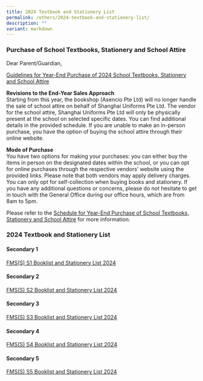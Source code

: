 ```yaml
---
title: 2024 Textbook and Stationery List
permalink: /others/2024-textbook-and-stationery-list/
description: ""
variant: markdown
---
```

### Purchase of School Textbooks, Stationery and School Attire


Dear Parent/Guardian,

<u>Guidelines for Year-End Purchase of 2024 School Textbooks, Stationery and School Attire</u>

**Revisions to the End-Year Sales Approach**<br>
Starting from this year, the bookshop (Asencio Pte Ltd) will no longer handle the sale of school attire on behalf of Shanghai Uniforms Pte Ltd. 
The vendor for the school attire, Shanghai Uniforms Pte Ltd will only be physically present at the school on selected specific dates. You can find additional details in the provided schedule. If you are unable to make an in-person purchase, you have the option of buying the school attire through their online website.  

**Mode of Purchase**<br>
You have two options for making your purchases: you can either buy the items in person on the designated dates within the school, or you can opt for online purchases through the respective vendors’ website using the provided links. Please note that both vendors may apply delivery charges. You can only opt for self-collection when buying books and stationery.
If you have any additional questions or concerns, please do not hesitate to get in touch with the General Office during our office hours, which are from 8am to 5pm.

Please refer to the&nbsp;[Schedule for Year-End Purchase of School Textbooks, Stationery and School Attire](/files/Parents/Admin%20Matters/2023/schedule.pdf)&nbsp;for more information.



### 2024 Textbook and Stationery List

#### Secondary 1
[FMS(S) S1 Booklist and Stationery List 2024](/files/Parents/2024_Secondary_1_Book_List_and_Stationery_List_Final_v2.pdf)


#### Secondary 2

[FMS(S) S2 Booklist and Stationery List 2024](/files/Parents/Admin%20Matters/2023/2024_Secondary_2_Book_List_and_Stationery_List_v2.pdf)


#### Secondary 3

[FMS(S) S3 Booklist and Stationery List 2024](/files/Parents/Admin%20Matters/2023/2024_Secondary_3_Book_List_and_Stationery_List_v2.pdf)


#### Secondary 4

[FMS(S) S4 Booklist and Stationery List 2024](/files/Parents/Admin%20Matters/2023/2024%20sec%204%20book%20list%20.pdf)

#### Secondary 5

[FMS(S) S5 Booklist and Stationery List 2024](/files/Parents/Admin%20Matters/2023/2024%20sec%205%20book%20list%20.pdf)